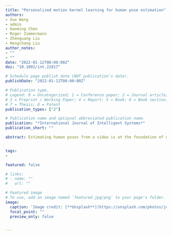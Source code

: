 ```yaml
---
title: "Personalized motion kernel learning for human pose estimation"
authors:
- Xue Wang
- admin
- Haoming Chen
- Roger Zimmermann
- Zhenguang Liu
- Hengchang Liu
author_notes:
- ""
- ""
date: "2022-01-12T00:00:00Z"
doi: "10.1002/int.22817"

# Schedule page publish date (NOT publication's date).
publishDate: "2022-01-12T00:00:00Z"

# Publication type.
# Legend: 0 = Uncategorized; 1 = Conference paper; 2 = Journal article;
# 3 = Preprint / Working Paper; 4 = Report; 5 = Book; 6 = Book section;
# 7 = Thesis; 8 = Patent
publication_types: ["2"]

# Publication name and optional abbreviated publication name.
publication: "*International Journal of Intelligent Systems*"
publication_short: ""

abstract: Estimating human poses from a video is at the foundation of many visual intelligent systems. Various convolutional neural networks have been proposed, achieving state-of-the-art performance on different image datasets. However, most existing approaches are image based, which deliver unreliable estimations on videos since they fail to model temporal consistency across video frames. Recently, another line of work leverages temporal cues for multi-frame person pose estimation, yet still in an instance-unaware fashion, disregarding the specific traits of different instances (persons) or different joints. In this paper, we propose a novel approach to learn specific keypoint motion representations for each person, termed Personalized Motion-Aware Network (PMAN). In the PMAN, we devise three components: (i) an Instance-Sensitive Extractor that adaptively computes the spatial features according to human physical characteristics; (ii) a Keypoint Motion Encoder that separately generates convolution kernels with fine-grained keypoint motion encoding; (iii) a Motion Driven Decoder that parses multi-frame spatial features of the same person to provide precise human pose estimations. Extensive experiments on PoseTrack2017 and PoseTrack2018 datasets demonstrate that our approach greatly improves the performance of multi-frame human pose estimation. It is worth mentioning that our approach surpasses the state-of-the-art method by +1.7 mAP and achieves 82.9 mAP on PoseTrack2017 dataset.


tags:
-

featured: false

# links:
# - name: ""
#   url: ""

# Featured image
# To use, add an image named `featured.jpg/png` to your page's folder. 
image:
  caption: 'Image credit: [**Unsplash**](https://unsplash.com/photos/jdD8gXaTZsc)'
  focal_point: ""
  preview_only: false


---
```


